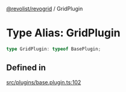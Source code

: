 [@revolist/revogrid](README.md) / GridPlugin

# Type Alias: GridPlugin

```ts
type GridPlugin: typeof BasePlugin;
```

## Defined in

[src/plugins/base.plugin.ts:102](https://github.com/revolist/revogrid/blob/d396742969a06bfcb70f8e511e9e4fd6e640c7e3/src/plugins/base.plugin.ts#L102)
